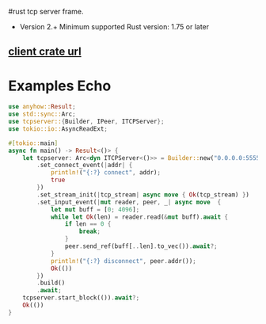 #rust tcp server frame.

* Version 2.+ Minimum supported Rust version: 1.75 or later

## [client crate url][https://crates.io/crates/tcpclient]

# Examples Echo
``` rust
use anyhow::Result;
use std::sync::Arc;
use tcpserver::{Builder, IPeer, ITCPServer};
use tokio::io::AsyncReadExt;

#[tokio::main]
async fn main() -> Result<()> {
    let tcpserver: Arc<dyn ITCPServer<()>> = Builder::new("0.0.0.0:5555")
        .set_connect_event(|addr| {
            println!("{:?} connect", addr);
            true
        })
        .set_stream_init(|tcp_stream| async move { Ok(tcp_stream) })
        .set_input_event(|mut reader, peer, _| async move  {
            let mut buff = [0; 4096];
            while let Ok(len) = reader.read(&mut buff).await {
                if len == 0 {
                    break;
                }
                peer.send_ref(buff[..len].to_vec()).await?;
            }
            println!("{:?} disconnect", peer.addr());
            Ok(())
        })
        .build()
        .await;
    tcpserver.start_block(()).await?;
    Ok(())
}

```

[https://crates.io/crates/tcpclient]: https://crates.io/crates/tcpclient
